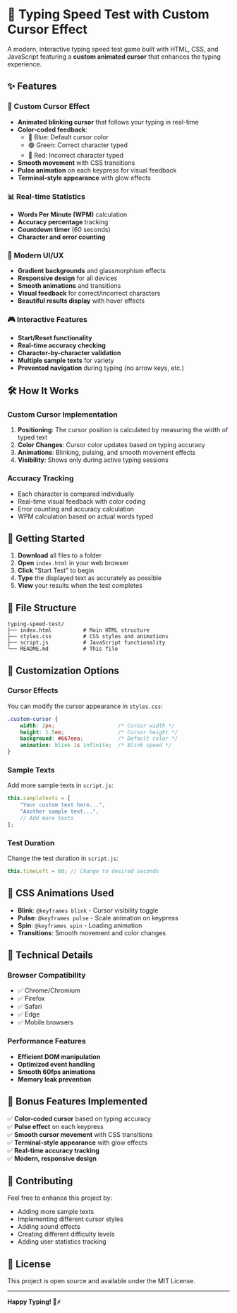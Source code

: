 # 🚀 Typing Speed Test with Custom Cursor Effect

A modern, interactive typing speed test game built with HTML, CSS, and JavaScript featuring a **custom animated cursor** that enhances the typing experience.

## ✨ Features

### 🎯 Custom Cursor Effect
- **Animated blinking cursor** that follows your typing in real-time
- **Color-coded feedback**: 
  - 🔵 Blue: Default cursor color
  - 🟢 Green: Correct character typed
  - 🔴 Red: Incorrect character typed
- **Smooth movement** with CSS transitions
- **Pulse animation** on each keypress for visual feedback
- **Terminal-style appearance** with glow effects

### 📊 Real-time Statistics
- **Words Per Minute (WPM)** calculation
- **Accuracy percentage** tracking
- **Countdown timer** (60 seconds)
- **Character and error counting**

### 🎨 Modern UI/UX
- **Gradient backgrounds** and glassmorphism effects
- **Responsive design** for all devices
- **Smooth animations** and transitions
- **Visual feedback** for correct/incorrect characters
- **Beautiful results display** with hover effects

### 🎮 Interactive Features
- **Start/Reset functionality**
- **Real-time accuracy checking**
- **Character-by-character validation**
- **Multiple sample texts** for variety
- **Prevented navigation** during typing (no arrow keys, etc.)

## 🛠️ How It Works

### Custom Cursor Implementation
1. **Positioning**: The cursor position is calculated by measuring the width of typed text
2. **Color Changes**: Cursor color updates based on typing accuracy
3. **Animations**: Blinking, pulsing, and smooth movement effects
4. **Visibility**: Shows only during active typing sessions

### Accuracy Tracking
- Each character is compared individually
- Real-time visual feedback with color coding
- Error counting and accuracy calculation
- WPM calculation based on actual words typed

## 🚀 Getting Started

1. **Download** all files to a folder
2. **Open** `index.html` in your web browser
3. **Click** "Start Test" to begin
4. **Type** the displayed text as accurately as possible
5. **View** your results when the test completes

## 📁 File Structure

```
typing-speed-test/
├── index.html          # Main HTML structure
├── styles.css          # CSS styles and animations
├── script.js           # JavaScript functionality
└── README.md           # This file
```

## 🎯 Customization Options

### Cursor Effects
You can modify the cursor appearance in `styles.css`:

```css
.custom-cursor {
    width: 2px;                    /* Cursor width */
    height: 1.5em;                 /* Cursor height */
    background: #667eea;           /* Default color */
    animation: blink 1s infinite;  /* Blink speed */
}
```

### Sample Texts
Add more sample texts in `script.js`:

```javascript
this.sampleTexts = [
    "Your custom text here...",
    "Another sample text...",
    // Add more texts
];
```

### Test Duration
Change the test duration in `script.js`:

```javascript
this.timeLeft = 60; // Change to desired seconds
```

## 🎨 CSS Animations Used

- **Blink**: `@keyframes blink` - Cursor visibility toggle
- **Pulse**: `@keyframes pulse` - Scale animation on keypress
- **Spin**: `@keyframes spin` - Loading animation
- **Transitions**: Smooth movement and color changes

## 🔧 Technical Details

### Browser Compatibility
- ✅ Chrome/Chromium
- ✅ Firefox
- ✅ Safari
- ✅ Edge
- ✅ Mobile browsers

### Performance Features
- **Efficient DOM manipulation**
- **Optimized event handling**
- **Smooth 60fps animations**
- **Memory leak prevention**

## 🎉 Bonus Features Implemented

✅ **Color-coded cursor** based on typing accuracy  
✅ **Pulse effect** on each keypress  
✅ **Smooth cursor movement** with CSS transitions  
✅ **Terminal-style appearance** with glow effects  
✅ **Real-time accuracy tracking**  
✅ **Modern, responsive design**  

## 🤝 Contributing

Feel free to enhance this project by:
- Adding more sample texts
- Implementing different cursor styles
- Adding sound effects
- Creating different difficulty levels
- Adding user statistics tracking

## 📄 License

This project is open source and available under the MIT License.

---

**Happy Typing! 🎯⚡** 